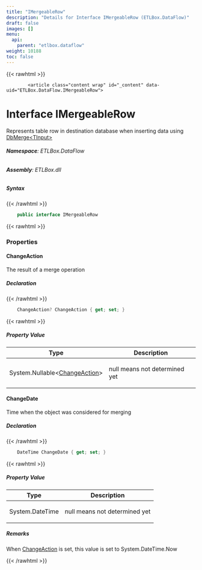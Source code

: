 ```yaml
---
title: "IMergeableRow"
description: "Details for Interface IMergeableRow (ETLBox.DataFlow)"
draft: false
images: []
menu:
  api:
    parent: "etlbox.dataflow"
weight: 10188
toc: false
---
```


{{< rawhtml >}}

            <article class="content wrap" id="_content" data-uid="ETLBox.DataFlow.IMergeableRow">
  <h1 id="ETLBox_DataFlow_IMergeableRow" data-uid="ETLBox.DataFlow.IMergeableRow" class="text-break">Interface IMergeableRow
</h1>
  <div class="markdown level0 summary"><p>Represents table row in destination database when inserting data using <a class="xref" href="/api/etlbox.dataflow.connectors/dbmerge-1">DbMerge&lt;TInput&gt;</a></p>
</div>
  <div class="markdown level0 conceptual"></div>
<h6><strong>Namespace</strong>: ETLBox.DataFlow</h6>
  <h6><strong>Assembly</strong>: ETLBox.dll</h6>
  <h5 id="ETLBox_DataFlow_IMergeableRow_syntax">Syntax</h5>
{{< /rawhtml >}}

```C#
    public interface IMergeableRow
```

{{< rawhtml >}}
  <h3 id="properties">Properties
</h3>
  <a id="ETLBox_DataFlow_IMergeableRow_ChangeAction_" data-uid="ETLBox.DataFlow.IMergeableRow.ChangeAction*"></a>
  <h4 id="ETLBox_DataFlow_IMergeableRow_ChangeAction" data-uid="ETLBox.DataFlow.IMergeableRow.ChangeAction">ChangeAction</h4>
  <div class="markdown level1 summary"><p>The result of a merge operation</p>
</div>
  <div class="markdown level1 conceptual"></div>
  <h5 class="declaration">Declaration</h5>
{{< /rawhtml >}}

```C#
    ChangeAction? ChangeAction { get; set; }
```

{{< rawhtml >}}
  <h5 class="propertyValue">Property Value</h5>
  <table class="table table-bordered table-striped table-condensed">
    <thead>
      <tr>
        <th>Type</th>
        <th>Description</th>
      </tr>
    </thead>
    <tbody>
      <tr>
        <td><span class="xref">System.Nullable</span>&lt;<a class="xref" href="/api/etlbox.dataflow/changeaction">ChangeAction</a>&gt;</td>
        <td><p>null means not determined yet</p>
</td>
      </tr>
    </tbody>
  </table>
  <a id="ETLBox_DataFlow_IMergeableRow_ChangeDate_" data-uid="ETLBox.DataFlow.IMergeableRow.ChangeDate*"></a>
  <h4 id="ETLBox_DataFlow_IMergeableRow_ChangeDate" data-uid="ETLBox.DataFlow.IMergeableRow.ChangeDate">ChangeDate</h4>
  <div class="markdown level1 summary"><p>Time when the object was considered for merging</p>
</div>
  <div class="markdown level1 conceptual"></div>
  <h5 class="declaration">Declaration</h5>
{{< /rawhtml >}}

```C#
    DateTime ChangeDate { get; set; }
```

{{< rawhtml >}}
  <h5 class="propertyValue">Property Value</h5>
  <table class="table table-bordered table-striped table-condensed">
    <thead>
      <tr>
        <th>Type</th>
        <th>Description</th>
      </tr>
    </thead>
    <tbody>
      <tr>
        <td><span class="xref">System.DateTime</span></td>
        <td><p>null means not determined yet</p>
</td>
      </tr>
    </tbody>
  </table>
  <h5 id="ETLBox_DataFlow_IMergeableRow_ChangeDate_remarks">Remarks</h5>
  <div class="markdown level1 remarks"><p>When <a class="xref" href="/api/etlbox.dataflow/imergeablerow#ETLBox_DataFlow_IMergeableRow_ChangeAction">ChangeAction</a> is set, this value is set to <span class="xref">System.DateTime.Now</span></p>
</div>

{{< /rawhtml >}}
